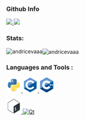 <h3 align="left">Github Info </h3>

<a href="https://github.com/jstrieb/github-stats">

![](https://github.com/andricevaaa/github-stats/blob/master/generated/overview.svg)
![](https://github.com/andricevaaa/github-stats/blob/master/generated/languages.svg)

</a>

<h3 align="left">Stats:</h3>
<p>
 <img align="left" src="https://github-readme-streak-stats.herokuapp.com/?user=andricevaaa&theme=light" alt="andricevaaa" />
 <img align="center" src="https://github-readme-stats.vercel.app/api/top-langs?username=andricevaaa&show_icons=true&locale=en&layout=compact&title_color=000&icon_color=79ff97&text_color=000&bg_color=fff&hide=html,javascript,tex" alt="andricevaaa" />
</p>

<h3 align="left">Languages and Tools :</h3>

<p align="left"> 
  <a href="https://www.python.org/" target="_blank"> 
    <img src="https://raw.githubusercontent.com/devicons/devicon/master/icons/python/python-original.svg" alt="python" width="40" height="40"/>  
  </a>

  <a href="https://kotlinlang.org/" target="_blank"> 
    <img src="https://raw.githubusercontent.com/devicons/devicon/master/icons/c/c-original.svg" alt="c" width="40" height="40"/> 
  </a>

  <a href="https://isocpp.org/" target="_blank"> 
    <img src="https://raw.githubusercontent.com/devicons/devicon/master/icons/cplusplus/cplusplus-original.svg" alt="cplusplus" width="40" height="40"/> 
  </a>
</p>

  <a href="https://www.gnu.org/software/bash/" target="_blank"> 
    <img src="https://raw.githubusercontent.com/devicons/devicon/master/icons/bash/bash-original.svg" alt="bash" width="40" height="40"/> 
  </a>
  
  <a href="https://www.qt.io/" target="_blank"> 
    <img src="https://upload.wikimedia.org/wikipedia/commons/thumb/0/0b/Qt_logo_2016.svg/225px-Qt_logo_2016.svg.png" alt="Qt" width="40" height="40"/> 
  </a>

  </a>
</p>
 
